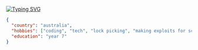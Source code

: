 [![Typing SVG](https://readme-typing-svg.demolab.com/?I%20do%20coding%20in%20multiple%20languages)](https://git.io/typing-svg)

```json
{
  "country": "australia",
  "hobbies": ["coding", "tech", "lock picking", "making exploits for school"],
  "education": "year 7"
}
```
